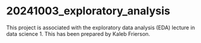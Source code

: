 # 20241003_exploratory_analysis

This project is associated with the exploratory data analysis (EDA) lecture in data science 1. This has been prepared by Kaleb Frierson. 